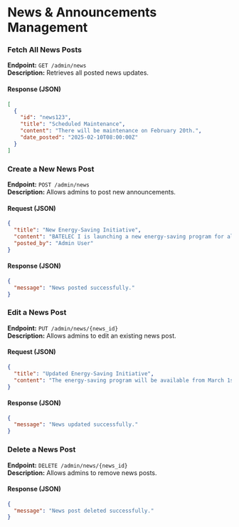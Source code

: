 # News & Announcements Management

### Fetch All News Posts
**Endpoint:** `GET /admin/news`  
**Description:** Retrieves all posted news updates.  

#### Response (JSON)
```json
[
  {
    "id": "news123",
    "title": "Scheduled Maintenance",
    "content": "There will be maintenance on February 20th.",
    "date_posted": "2025-02-10T08:00:00Z"
  }
]
```


### Create a New News Post
**Endpoint:** `POST /admin/news`  
**Description:** Allows admins to post new announcements.  

#### Request (JSON)
```json
{
  "title": "New Energy-Saving Initiative",
  "content": "BATELEC I is launching a new energy-saving program for all consumers.",
  "posted_by": "Admin User"
}
```
#### Response (JSON)
```json
{
  "message": "News posted successfully."
}

```

### Edit a News Post
**Endpoint:** `PUT /admin/news/{news_id}`  
**Description:** Allows admins to edit an existing news post.  

#### Request (JSON)
```json
{
  "title": "Updated Energy-Saving Initiative",
  "content": "The energy-saving program will be available from March 1st."
}
```
#### Response (JSON)
```json
{
  "message": "News updated successfully."
}
```

### Delete a News Post
**Endpoint:** `DELETE /admin/news/{news_id}`  
**Description:** Allows admins to remove news posts.  

#### Response (JSON)
```json
{
  "message": "News post deleted successfully."
}
